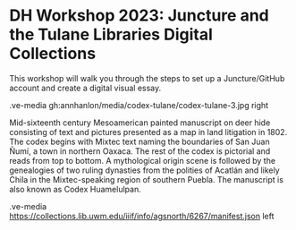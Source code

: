 # DH Workshop 2023: Juncture and the Tulane Libraries Digital Collections

This workshop will walk you through the steps to set up a Juncture/GitHub account and create a digital visual essay. 

.ve-media gh:annhanlon/media/codex-tulane/codex-tulane-3.jpg right

Mid-sixteenth century Mesoamerican painted manuscript on deer hide consisting of text and pictures presented as a map in land litigation in 1802. The codex begins with Mixtec text naming the boundaries of San Juan Ñumí, a town in northern Oaxaca. The rest of the codex is pictorial and reads from top to bottom. A mythological origin scene is followed by the genealogies of two ruling dynasties from the polities of Acatlán and likely Chila in the Mixtec-speaking region of southern Puebla. The manuscript is also known as Codex Huamelulpan.

.ve-media https://collections.lib.uwm.edu/iiif/info/agsnorth/6267/manifest.json left